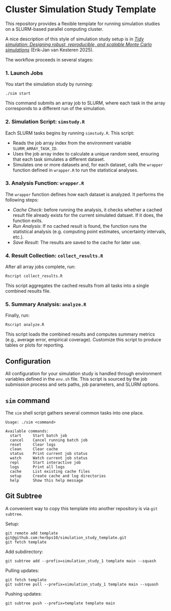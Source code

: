 # Cluster Simulation Study Template
This repository provides a flexible template for running simulation studies on a SLURM-based parallel computing cluster.

A nice description of this style of simulation study setup is in [_Tidy simulation: Designing robust, reproducible, and scalable Monte Carlo simulations_](https://arxiv.org/pdf/2509.11741) (Erik-Jan van Kesteren 2025). 

The workflow proceeds in several stages:

### 1. Launch Jobs
You start the simulation study by running:
```
./sim start
```
This command submits an array job to SLURM, where each task in the array corresponds to a different run of the simulation. 

### 2. Simulation Script: `simstudy.R`

Each SLURM tasks begins by running `simstudy.R`. This script:
- Reads the job array index from the environment variable `SLURM_ARRAY_TASK_ID`.
- Uses the job array index to calculate a unique random seed, ensuring that each task simulates a different dataset.
- Simulates one or more datasets and, for each dataset, calls the `wrapper` function defined in `wrapper.R` to run the statistical analyses.

### 3. Analysis Function: `wrapper.R`

The `wrapper` function defines how each dataset is analyzed. It performs the following steps:

- *Cache Check*: before running the analysis, it checks whether a cached result file already exists for the current simulated datsaet. If it does, the function exits.
- *Run Analysis*: If no cached result is found, the function runs the statistical analysis (e.g. computing point estimates, uncertainty intervals, etc.).
- *Save Result*: The results are saved to the cache for later use. 

### 4. Result Collection: `collect_results.R`
After all array jobs complete, run:
```
Rscript collect_results.R
```
This script aggregates the cached results from all tasks into a single combined results file.

### 5. Summary Analysis: `analyze.R`
Finally, run:
```
Rscript analyze.R
```
This script loads the combined results and computes summary metrics (e.g., average error, empirical coverage). Customize this script to produce tables or plots for reporting.

## Configuration
All configuration for your simulation study is handled through environment variables defined in the `env.sh` file. This script is sourced by the job submission process and sets paths, job parameters, and SLURM options.

## `sim` command 
The `sim` shell script gathers several common tasks into one place.
```
Usage: ./sim <command>

Available commands:
  start     Start batch job
  cancel    Cancel running batch job
  reset     Clear logs
  clean     Clear cache
  status    Print current job status
  watch     Watch current job status
  repl      Start interactive job
  logs      Print all logs
  cache     List existing cache files
  setup     Create cache and log directories
  help      Show this help message
```

## Git Subtree
A convenient way to copy this template into another repository is via `git subtree`.

Setup:
```
git remote add template git@github.com:herbps10/simulation_study_template.git
git fetch template
```

Add subdirectory:
```
git subtree add --prefix=simulation_study_1 template main --squash
```

Pulling updates:
```
git fetch template
git subtree pull --prefix=simulation_study_1 template main --squash
```

Pushing updates:
```
git subtree push --prefix=template template main
```
